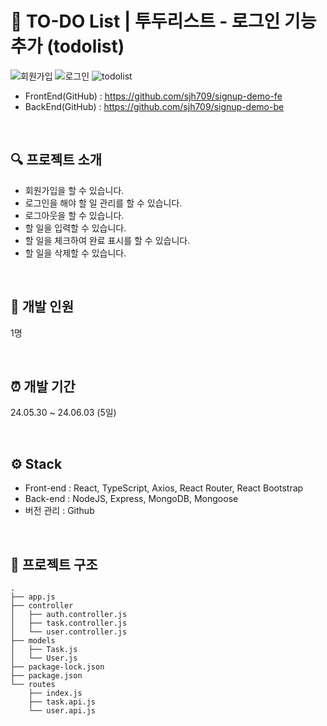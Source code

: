 # 📍 TO-DO List | 투두리스트 - 로그인 기능 추가 (todolist)

![회원가입](https://github.com/sjh709/signup-demo-be/assets/42454759/36c2901d-7cb5-41e0-96fb-1504d8be79a5)
![로그인](https://github.com/sjh709/signup-demo-be/assets/42454759/69eed497-7c85-4a9e-8d09-87a39f45b883)
![todolist](https://github.com/sjh709/signup-demo-be/assets/42454759/3338a717-e4c2-43d9-a996-d61d9d6979a7)

- FrontEnd(GitHub) : https://github.com/sjh709/signup-demo-fe
- BackEnd(GitHub) : https://github.com/sjh709/signup-demo-be

<br>

## 🔍 프로젝트 소개

- 회원가입을 할 수 있습니다.
- 로그인을 해야 할 일 관리를 할 수 있습니다.
- 로그아웃을 할 수 있습니다.
- 할 일을 입력할 수 있습니다.
- 할 일을 체크하여 완료 표시를 할 수 있습니다.
- 할 일을 삭제할 수 있습니다.

<br>

## 🌱 개발 인원
1명

<br>

## ⏰ 개발 기간
24.05.30 ~ 24.06.03 (5일)

<br>

## ⚙️ Stack

- Front-end : React, TypeScript, Axios, React Router, React Bootstrap
- Back-end : NodeJS, Express, MongoDB, Mongoose
- 버전 관리 : Github

<br>

## 📂 프로젝트 구조

```
.
├── app.js
├── controller
│   ├── auth.controller.js
│   ├── task.controller.js
│   └── user.controller.js
├── models
│   ├── Task.js
│   └── User.js
├── package-lock.json
├── package.json
└── routes
    ├── index.js
    ├── task.api.js
    └── user.api.js
```

<br>

